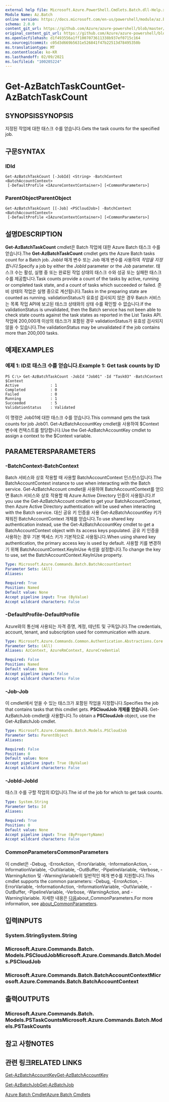 ```yaml
---
external help file: Microsoft.Azure.PowerShell.Cmdlets.Batch.dll-Help.xml
Module Name: Az.Batch
online version: https://docs.microsoft.com/en-us/powershell/module/az.batch/get-azbatchtaskcount
schema: 2.0.0
content_git_url: https://github.com/Azure/azure-powershell/blob/master/src/Batch/Batch/help/Get-AzBatchTaskCount.md
original_content_git_url: https://github.com/Azure/azure-powershell/blob/master/src/Batch/Batch/help/Get-AzBatchTaskCount.md
ms.openlocfilehash: d1f493556a1ff1007073611338b937ef0715c164
ms.sourcegitcommit: c05d3d669b5631e526841f47b22513d78495350b
ms.translationtype: MT
ms.contentlocale: ko-KR
ms.lasthandoff: 02/09/2021
ms.locfileid: "100205224"
---
```

# <span data-ttu-id="88c5e-101">Get-AzBatchTaskCount</span><span class="sxs-lookup"><span data-stu-id="88c5e-101">Get-AzBatchTaskCount</span></span>

## <span data-ttu-id="88c5e-102">SYNOPSIS</span><span class="sxs-lookup"><span data-stu-id="88c5e-102">SYNOPSIS</span></span>
<span data-ttu-id="88c5e-103">지정된 작업에 대한 태스크 수를 얻습니다.</span><span class="sxs-lookup"><span data-stu-id="88c5e-103">Gets the task counts for the specified job.</span></span>

## <span data-ttu-id="88c5e-104">구문</span><span class="sxs-lookup"><span data-stu-id="88c5e-104">SYNTAX</span></span>

### <span data-ttu-id="88c5e-105">ID</span><span class="sxs-lookup"><span data-stu-id="88c5e-105">Id</span></span>
```
Get-AzBatchTaskCount [-JobId] <String> -BatchContext <BatchAccountContext>
 [-DefaultProfile <IAzureContextContainer>] [<CommonParameters>]
```

### <span data-ttu-id="88c5e-106">ParentObject</span><span class="sxs-lookup"><span data-stu-id="88c5e-106">ParentObject</span></span>
```
Get-AzBatchTaskCount [[-Job] <PSCloudJob>] -BatchContext <BatchAccountContext>
 [-DefaultProfile <IAzureContextContainer>] [<CommonParameters>]
```

## <span data-ttu-id="88c5e-107">설명</span><span class="sxs-lookup"><span data-stu-id="88c5e-107">DESCRIPTION</span></span>
<span data-ttu-id="88c5e-108">**Get-AzBatchTaskCount** cmdlet은 Batch 작업에 대한 Azure Batch 태스크 수를 얻습니다.</span><span class="sxs-lookup"><span data-stu-id="88c5e-108">The **Get-AzBatchTaskCount** cmdlet gets the Azure Batch tasks count for a Batch job.</span></span>
<span data-ttu-id="88c5e-109">*JobId* 매개 변수 또는 Job 매개 변수를 사용하여 *작업을 지정합니다.*</span><span class="sxs-lookup"><span data-stu-id="88c5e-109">Specify a job by either the *JobId* parameter or the *Job* parameter.</span></span>
<span data-ttu-id="88c5e-110">태스크 수는 활성, 실행 중 또는 완료된 작업 상태의 태스크 수와 성공 또는 실패한 태스크 수를 제공합니다.</span><span class="sxs-lookup"><span data-stu-id="88c5e-110">Task counts provide a count of the tasks by active, running or completed task state, and a count of tasks which succeeded or failed.</span></span> <span data-ttu-id="88c5e-111">준비 상태의 작업은 실행 중으로 계산됩니다.</span><span class="sxs-lookup"><span data-stu-id="88c5e-111">Tasks in the preparing state are counted as running.</span></span> <span data-ttu-id="88c5e-112">validationStatus가 유효성 검사되지 않은 경우 Batch 서비스는 목록 작업 API에 보고된 태스크 상태와의 상태 수를 확인할 수 없습니다.</span><span class="sxs-lookup"><span data-stu-id="88c5e-112">If the validationStatus is unvalidated, then the Batch service has not been able to check state counts against the task states as reported in the List Tasks API.</span></span> <span data-ttu-id="88c5e-113">작업에 200,000개 이상의 태스크가 포함된 경우 validationStatus가 유효성 검사되지 않을 수 있습니다.</span><span class="sxs-lookup"><span data-stu-id="88c5e-113">The validationStatus may be unvalidated if the job contains more than 200,000 tasks.</span></span>

## <span data-ttu-id="88c5e-114">예제</span><span class="sxs-lookup"><span data-stu-id="88c5e-114">EXAMPLES</span></span>

### <span data-ttu-id="88c5e-115">예제 1: ID로 태스크 수를 얻습니다.</span><span class="sxs-lookup"><span data-stu-id="88c5e-115">Example 1: Get task counts by ID</span></span>
```
PS C:\> Get-AzBatchTaskCount -JobId "Job01" -Id "Task03" -BatchContext $Context
Active              : 1
Completed           : 0
Failed              : 0
Running             : 1
Succeeded           : 5
ValidationStatus    : Validated
```

<span data-ttu-id="88c5e-116">이 명령은 Job01에 대한 태스크 수를 얻습니다.</span><span class="sxs-lookup"><span data-stu-id="88c5e-116">This command gets the task counts for job Job01.</span></span>
<span data-ttu-id="88c5e-117">Get-AzBatchAccountKey cmdlet을 사용하여 $Context 변수에 컨텍스트를 할당합니다.</span><span class="sxs-lookup"><span data-stu-id="88c5e-117">Use the Get-AzBatchAccountKey cmdlet to assign a context to the $Context variable.</span></span>

## <span data-ttu-id="88c5e-118">PARAMETERS</span><span class="sxs-lookup"><span data-stu-id="88c5e-118">PARAMETERS</span></span>

### <span data-ttu-id="88c5e-119">-BatchContext</span><span class="sxs-lookup"><span data-stu-id="88c5e-119">-BatchContext</span></span>
<span data-ttu-id="88c5e-120">Batch 서비스와 상호 작용할 때 사용할 BatchAccountContext 인스턴스입니다.</span><span class="sxs-lookup"><span data-stu-id="88c5e-120">The BatchAccountContext instance to use when interacting with the Batch service.</span></span>
<span data-ttu-id="88c5e-121">Get-AzBatchAccount cmdlet을 사용하여 BatchAccountContext를 얻으면 Batch 서비스와 상호 작용할 때 Azure Active Directory 인증이 사용됩니다.</span><span class="sxs-lookup"><span data-stu-id="88c5e-121">If you use the Get-AzBatchAccount cmdlet to get your BatchAccountContext, then Azure Active Directory authentication will be used when interacting with the Batch service.</span></span>
<span data-ttu-id="88c5e-122">대신 공유 키 인증을 사용 Get-AzBatchAccountKey 키가 채워진 BatchAccountContext 개체를 얻습니다.</span><span class="sxs-lookup"><span data-stu-id="88c5e-122">To use shared key authentication instead, use the Get-AzBatchAccountKey cmdlet to get a BatchAccountContext object with its access keys populated.</span></span>
<span data-ttu-id="88c5e-123">공유 키 인증을 사용하는 경우 기본 액세스 키가 기본적으로 사용됩니다.</span><span class="sxs-lookup"><span data-stu-id="88c5e-123">When using shared key authentication, the primary access key is used by default.</span></span>
<span data-ttu-id="88c5e-124">사용할 키를 변경하기 위해 BatchAccountContext.KeyInUse 속성을 설정합니다.</span><span class="sxs-lookup"><span data-stu-id="88c5e-124">To change the key to use, set the BatchAccountContext.KeyInUse property.</span></span>

```yaml
Type: Microsoft.Azure.Commands.Batch.BatchAccountContext
Parameter Sets: (All)
Aliases:

Required: True
Position: Named
Default value: None
Accept pipeline input: True (ByValue)
Accept wildcard characters: False
```

### <span data-ttu-id="88c5e-125">-DefaultProfile</span><span class="sxs-lookup"><span data-stu-id="88c5e-125">-DefaultProfile</span></span>
<span data-ttu-id="88c5e-126">Azure와의 통신에 사용되는 자격 증명, 계정, 테넌트 및 구독입니다.</span><span class="sxs-lookup"><span data-stu-id="88c5e-126">The credentials, account, tenant, and subscription used for communication with azure.</span></span>

```yaml
Type: Microsoft.Azure.Commands.Common.Authentication.Abstractions.Core.IAzureContextContainer
Parameter Sets: (All)
Aliases: AzContext, AzureRmContext, AzureCredential

Required: False
Position: Named
Default value: None
Accept pipeline input: False
Accept wildcard characters: False
```

### <span data-ttu-id="88c5e-127">-Job</span><span class="sxs-lookup"><span data-stu-id="88c5e-127">-Job</span></span>
<span data-ttu-id="88c5e-128">이 cmdlet에서 얻을 수 있는 태스크가 포함된 작업을 지정합니다.</span><span class="sxs-lookup"><span data-stu-id="88c5e-128">Specifies the job that contains tasks that this cmdlet gets.</span></span>
<span data-ttu-id="88c5e-129">**PSCloudJob 개체를 얻습니다.** Get-AzBatchJob cmdlet을 사용합니다.</span><span class="sxs-lookup"><span data-stu-id="88c5e-129">To obtain a **PSCloudJob** object, use the Get-AzBatchJob cmdlet.</span></span>

```yaml
Type: Microsoft.Azure.Commands.Batch.Models.PSCloudJob
Parameter Sets: ParentObject
Aliases:

Required: False
Position: 0
Default value: None
Accept pipeline input: True (ByValue)
Accept wildcard characters: False
```

### <span data-ttu-id="88c5e-130">-JobId</span><span class="sxs-lookup"><span data-stu-id="88c5e-130">-JobId</span></span>
<span data-ttu-id="88c5e-131">태스크 수를 구할 작업의 ID입니다.</span><span class="sxs-lookup"><span data-stu-id="88c5e-131">The id of the job for which to get task counts.</span></span>

```yaml
Type: System.String
Parameter Sets: Id
Aliases:

Required: True
Position: 0
Default value: None
Accept pipeline input: True (ByPropertyName)
Accept wildcard characters: False
```

### <span data-ttu-id="88c5e-132">CommonParameters</span><span class="sxs-lookup"><span data-stu-id="88c5e-132">CommonParameters</span></span>
<span data-ttu-id="88c5e-133">이 cmdlet은 -Debug, -ErrorAction, -ErrorVariable, -InformationAction, -InformationVariable, -OutVariable, -OutBuffer, -PipelineVariable, -Verbose, -WarningAction 및 -WarningVariable의 일반적인 매개 변수를 지원합니다.</span><span class="sxs-lookup"><span data-stu-id="88c5e-133">This cmdlet supports the common parameters: -Debug, -ErrorAction, -ErrorVariable, -InformationAction, -InformationVariable, -OutVariable, -OutBuffer, -PipelineVariable, -Verbose, -WarningAction, and -WarningVariable.</span></span> <span data-ttu-id="88c5e-134">자세한 내용은 [다음](http://go.microsoft.com/fwlink/?LinkID=113216)about_CommonParameters.</span><span class="sxs-lookup"><span data-stu-id="88c5e-134">For more information, see [about_CommonParameters](http://go.microsoft.com/fwlink/?LinkID=113216).</span></span>

## <span data-ttu-id="88c5e-135">입력</span><span class="sxs-lookup"><span data-stu-id="88c5e-135">INPUTS</span></span>

### <span data-ttu-id="88c5e-136">System.String</span><span class="sxs-lookup"><span data-stu-id="88c5e-136">System.String</span></span>

### <span data-ttu-id="88c5e-137">Microsoft.Azure.Commands.Batch. Models.PSCloudJob</span><span class="sxs-lookup"><span data-stu-id="88c5e-137">Microsoft.Azure.Commands.Batch.Models.PSCloudJob</span></span>

### <span data-ttu-id="88c5e-138">Microsoft.Azure.Commands.Batch.BatchAccountContext</span><span class="sxs-lookup"><span data-stu-id="88c5e-138">Microsoft.Azure.Commands.Batch.BatchAccountContext</span></span>

## <span data-ttu-id="88c5e-139">출력</span><span class="sxs-lookup"><span data-stu-id="88c5e-139">OUTPUTS</span></span>

### <span data-ttu-id="88c5e-140">Microsoft.Azure.Commands.Batch. Models.PSTaskCounts</span><span class="sxs-lookup"><span data-stu-id="88c5e-140">Microsoft.Azure.Commands.Batch.Models.PSTaskCounts</span></span>

## <span data-ttu-id="88c5e-141">참고 사항</span><span class="sxs-lookup"><span data-stu-id="88c5e-141">NOTES</span></span>

## <span data-ttu-id="88c5e-142">관련 링크</span><span class="sxs-lookup"><span data-stu-id="88c5e-142">RELATED LINKS</span></span>

[<span data-ttu-id="88c5e-143">Get-AzBatchAccountKey</span><span class="sxs-lookup"><span data-stu-id="88c5e-143">Get-AzBatchAccountKey</span></span>](./Get-AzBatchAccountKey.md)

[<span data-ttu-id="88c5e-144">Get-AzBatchJob</span><span class="sxs-lookup"><span data-stu-id="88c5e-144">Get-AzBatchJob</span></span>](./Get-AzBatchJob.md)

[<span data-ttu-id="88c5e-145">Azure Batch Cmdlet</span><span class="sxs-lookup"><span data-stu-id="88c5e-145">Azure Batch Cmdlets</span></span>](/powershell/module/Az.Batch/)
